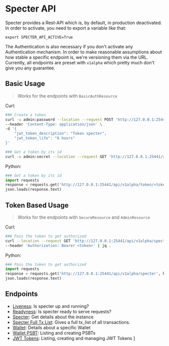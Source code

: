# Specter API

Specter provides a Rest-API which is, by default, in production deactivated. In order to activate, you need to export a variable like that:
```
export SPECTER_API_ACTIVE=True
```

The Authentication is also necessary if you don't activate any Authentication mechanism.
In order to make reasonable assumptions about how stable a specific endpoint is, we're versioning them via the URL. Currently, all endpoints are preset with `v1alpha` which pretty much don't give you any guarantee.
## Basic Usage
>Works for the endpoints with `BasicAuthResource`

Curl:

```bash
### Create a token
curl -u admin:password --location --request POST 'http://127.0.0.1:25441/api/v1alpha/token' \
--header 'Content-Type: application/json' \
-d '{
    "jwt_token_description": "Token specter",
    "jwt_token_life": "6 hours"
}'

### Get a token by its id
curl -u admin:secret --location --request GET 'http://127.0.0.1:25441/api/v1alpha/token/<jwt_token_id>' | jq .
```

Python:

```python
### Get a token by its id
import requests
response = requests.get('http://127.0.0.1:25441/api/v1alpha/token/<token_id>', auth=('admin', 'secret'))
json.loads(response.text)
```

## Token Based Usage
>Works for the endpoints with `SecureResource` and `AdminResource`

Curl:

```bash
### Pass the token to get authorized
curl --location --request GET 'http://127.0.0.1:25441/api/v1alpha/specter' \
--header 'Authorization: Bearer <token>' | jq .
```

Python:

```python
### Pass the token to get authorized
import requests
response = requests.get('http://127.0.0.1:25441/api/v1alpha/specter', headers={'Authorization': 'Bearer <token>'})
json.loads(response.text)
```

## Endpoints

* [Liveness](./ep_liveness.md): Is specter up and running?
* [Readyness](./ep_readyness.md): Is specter ready to serve requests?
* [Specter](./ep_specter.md): Get details about the instance
* [Specter Full Tx List](./ep_specter_fulltxlist.md): Gives a full tx_list of all transactions.
* [Wallet](./ep_wallets_wallet.md): Details about a specific Wallet
* [Wallet PSBT](./ep_wallets_psbt.md): Listing and creating PSBTs
* [JWT Tokens](./ep_jwt_tokens.md): Listing, creating and managing JWT Tokens ]



